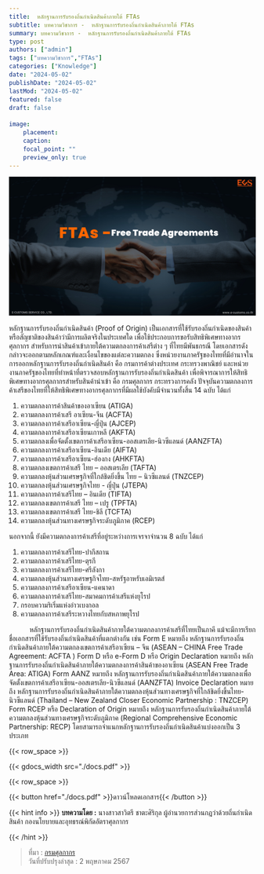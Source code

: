 ```yaml
---
title:  หลักฐานการรับรองถิ่นกำเนิดสินค้าภายใต้ FTAs
subtitle: บทความวิชาการ -  หลักฐานการรับรองถิ่นกำเนิดสินค้าภายใต้ FTAs
summary: บทความวิชาการ -  หลักฐานการรับรองถิ่นกำเนิดสินค้าภายใต้ FTAs
type: post
authors: ["admin"]
tags: ["บทความวิชาการ","FTAs"]
categories: ["Knowledge"]
date: "2024-05-02"
publishDate: "2024-05-02"
lastMod: "2024-05-02"
featured: false
draft: false

image:
    placement:
    caption: 
    focal_point: ""
    preview_only: true
---
```


![](featured.png)

หลักฐานการรับรองถิ่นกำเนิดสินค้า (Proof of Origin) เป็นเอกสารที่ใช้รับรองถิ่นกำเนิดของสินค้าหรือสัญชาติของสินค้าว่ามีการผลิตจริงในประเทศใด เพื่อใช้ประกอบการขอรับสิทธิพิเศษทางอากรศุลกากร สำหรับการนำสินค้าเข้าภายใต้ความตกลงการค้าเสรีต่าง ๆ ที่ไทยมีพันธกรณี โดยเอกสารดังกล่าวจะออกตามหลักเกณฑ์และเงื่อนไขของแต่ละความตกลง ซึ่งหน่วยงานภาครัฐของไทยที่มีอำนาจในการออกหลักฐานการรับรองถิ่นกำเนิดสินค้า คือ กรมการค้าต่างประเทศ กระทรวงพาณิชย์ และหน่วยงานภาครัฐของไทยที่ทำหน้าที่ตรวจสอบหลักฐานการรับรองถิ่นกำเนิดสินค้า เพื่อพิจารณาการให้สิทธิพิเศษทางอากรศุลกากรสำหรับสินค้านำเข้า คือ กรมศุลกากร กระทรวงการคลัง ปัจจุบันความตกลงการค้าเสรีของไทยที่ให้สิทธิพิเศษทางอากรศุลกากรที่มีผลใช้บังคับมีจำนวนทั้งสิ้น 14 ฉบับ ได้แก่

1. ความตกลงการค้าสินค้าของอาเซียน (ATIGA)  
1. ความตกลงการค้าเสรี อาเซียน-จีน (ACFTA)
1. ความตกลงการค้าเสรีอาเซียน-ญี่ปุ่น (AJCEP) 
1. ความตกลงการค้าเสรีอาเซียนเกาหลี (AKFTA) 
1. ความตกลงเพื่อจัดตั้งเขตการค้าเสรีอาเซียน-ออสเตรเลีย-นิวซีแลนด์ (AANZFTA) 
1. ความตกลงการค้าเสรีอาเซียน-อินเดีย (AIFTA) 
1. ความตกลงการค้าเสรีอาเซียน-ฮ่องกง (AHKFTA)
1. ความตกลงเขตการค้าเสรี ไทย – ออสเตรเลีย (TAFTA) 
1. ความตกลงหุ้นส่วนเศรษฐกิจที่ใกล้ชิดยิ่งขึ้น ไทย – นิวซีแลนด์ (TNZCEP)
1. ความตกลงหุ้นส่วนเศรษฐกิจไทย - ญี่ปุ่น (JTEPA)
1. ความตกลงการค้าเสรีไทย – อินเดีย (TIFTA)
1. ความตกลงเขตการค้าเสรี ไทย – เปรู (TPFTA) 
1. ความตกลงเขตการค้าเสรี ไทย-ชิลี (TCFTA)
1. ความตกลงหุ้นส่วนทางเศรษฐกิจระดับภูมิภาค (RCEP)

นอกจากนี้ ยังมีความตกลงการค้าเสรีที่อยู่ระหว่างการเจรจาจำนวน 8 ฉบับ ได้แก่
1. ความตกลงการค้าเสรีไทย-ปากีสถาน
1. ความตกลงการค้าเสรีไทย-ตุรกี
1. ความตกลงการค้าเสรีไทย-ศรีลังกา
1. ความตกลงหุ้นส่วนทางเศรษฐกิจไทย-สหรัฐอาหรับเอมิเรตส์
1. ความตกลงการค้าเสรีอาเซียน-แคนาดา
1. ความตกลงการค้าเสรีไทย-สมาคมการค้าเสรีแห่งยุโรป
1. กรอบความริเริ่มแห่งอ่าวเบงกอล
1. ความตกลงการค้าเสรีระหวางไทยกับสหภาพยุโรป

      หลักฐานการรับรองถิ่นกำเนิดสินค้าภายใต้ความตกลงการค้าเสรีที่ไทยเป็นภาคี แม้จะมีการเรียกชื่อเอกสารที่ใช้รับรองถิ่นกำเนิดสินค้าที่แตกต่างกัน เช่น Form E หมายถึง หลักฐานการรับรองถิ่นกำเนิดสินค้าภายใต้ความตกลงเขตการค้าเสรีอาเซียน – จีน (ASEAN – CHINA Free Trade Agreement: ACFTA ) Form D หรือ e-Form D หรือ Origin Declaration หมายถึง หลักฐานการรับรองถิ่นกำเนิดสินค้าภายใต้ความตกลงการค้าสินค้าของอาเซียน (ASEAN Free Trade Area: ATIGA) Form AANZ หมายถึง หลักฐานการรับรองถิ่นกำเนิดสินค้าภายใต้ความตกลงเพื่อจัดตั้งเขตการค้าเสรีอาเซียน-ออสเตรเลีย-นิวซีแลนด์ (AANZFTA) Invoice Declaration หมายถึง หลักฐานการรับรองถิ่นกำเนิดสินค้าภายใต้ความตกลงหุ้นส่วนทางเศรษฐกิจที่ใกล้ชิดยิ่งขึ้นไทย-นิวซีแลนด์ (Thailand – New Zealand Closer Economic Partnership : TNZCEP) Form RCEP หรือ Declaration of Origin หมายถึง หลักฐานการรับรองถิ่นกำเนิดสินค้าภายใต้ความตกลงหุ้นส่วนทางเศรษฐกิจระดับภูมิภาค (Regional Comprehensive Economic Partnership: RECP) โดยสามารถจำแนกหลักฐานการรับรองถิ่นกำเนิดสินค้าแบ่งออกเป็น 3 ประเภท 


{{< row_space >}}

{{< gdocs_width src="./docs.pdf" >}}

{{< row_space >}}




{{< button href="./docs.pdf" >}}ดาวน์โหลดเอกสาร{{< /button >}}

{{< hint info >}}
**บทความโดย :** นางสาวสาวิตรี ชาตะศิริกุล ผู้อำนวยการส่วนกฎว่าด้วยถิ่นกำเนิดสินค้า กองนโยบายและอุทธรณ์พิกัดอัตราศุลกากร

{{< /hint >}}

> ที่มา : [กรมศุลกากร](https://www.customs.go.th/cont_strc_simple_with_date.php?current_id=14232a32404f505f4c464a4f464b49)  
> วันที่ปรับปรุงล่าสุด : 2 พฤษภาคม 2567
